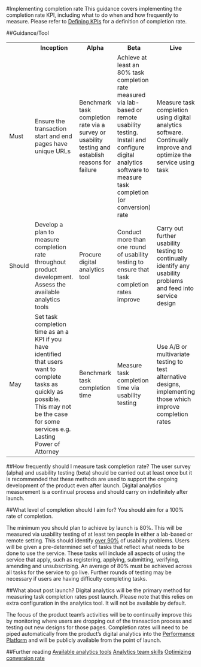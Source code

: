 #Implementing completion rate
This guidance covers implementing the completion rate KPI, including what to do when and how frequently to measure. Please refer to [Defining KPIs](/handbook/134/) for a definition of completion rate.

##Guidance/Tool
<table>
<tr><th></th><th>Inception</th><th>Alpha</th><th>Beta</th><th>Live</th></tr>
<tr><td>Must</td><td>Ensure the transaction start and end pages have unique URLs</td><td>Benchmark task completion rate via a survey or usability testing and establish reasons for failure</td><td>Achieve at least an 80% task completion rate measured via lab-based or remote usability testing. Install and configure digital analytics software to measure task completion (or conversion) rate</td><td>Measure task completion using digital analytics software. Continually improve and optimize the service using task</td></tr>
<tr><td>Should</td><td>Develop a plan to measure completion rate throughout product development. Assess the available analytics tools</td><td>Procure digital analytics tool</td><td>Conduct more than one round of usability testing to ensure that task completion rates improve</td><td>Carry out further usability testing to continually identify any usability problems and feed into service design</td></tr>
<tr><td>May</td><td>Set task completion time as an a KPI if you have identified that users want to complete tasks as quickly as possible. This may not be the case for some services e.g. Lasting Power of Attorney</td><td>Benchmark task completion time</td><td>Measure task completion time via usability testing</td><td>Use A/B or multivariate testing to test alternative designs, implementing those which improve completion rates</td></tr>
</table>

##How frequently should I measure task completion rate?
The user survey (alpha) and usability testing (beta) should be carried out at least once but it is recommended that these methods are used to support the ongoing development of the product even after launch. Digital analytics measurement is a continual process and should carry on indefinitely after launch.

##What level of completion should I aim for?
You should aim for a 100% rate of completion.

The minimum you should plan to achieve by launch is 80%. This will be measured via usability testing of at least ten people in either a lab-based or remote setting. This should identify [over 90%](http://www.useit.com/alertbox/20000319.html) of usability problems. Users will be given a pre-determined set of tasks that reflect what needs to be done to use the service. These tasks will include all aspects of using the service that apply, such as registering, applying, submitting, verifying, amending and unsubscribing. An average of 80% must be achieved across all tasks for the service to go live. Further rounds of testing may be necessary if users are having difficulty completing tasks.

##What about post launch?
Digital analytics will be the primary method for measuring task completion rates post launch. Please note that this relies on extra configuration in the analytics tool. It will not be available by default.

The focus of the product team’s activities will be to continually improve this by monitoring where users are dropping out of the transaction process and testing out new designs for those pages. Completion rates will need to be piped automatically from the product’s digital analytics into the [Performance Platform](http://www.gov.uk/performance) and will be publicly available from the point of launch.

##Further reading
[Available analytics tools](/handbook/96/)
[Analytics team skills](/handbook/11/)
[Optimizing conversion rate](/handbook/73/)
